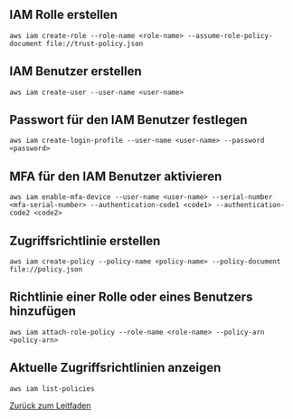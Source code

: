 ## IAM Rolle erstellen
`aws iam create-role --role-name <role-name> --assume-role-policy-document file://trust-policy.json`

## IAM Benutzer erstellen
`aws iam create-user --user-name <user-name>`

## Passwort für den IAM Benutzer festlegen
`aws iam create-login-profile --user-name <user-name> --password <password>`

## MFA für den IAM Benutzer aktivieren
`aws iam enable-mfa-device --user-name <user-name> --serial-number <mfa-serial-number> --authentication-code1 <code1> --authentication-code2 <code2>`

## Zugriffsrichtlinie erstellen
`aws iam create-policy --policy-name <policy-name> --policy-document file://policy.json`

## Richtlinie einer Rolle oder eines Benutzers hinzufügen
`aws iam attach-role-policy --role-name <role-name> --policy-arn <policy-arn>`

## Aktuelle Zugriffsrichtlinien anzeigen
`aws iam list-policies`

[Zurück zum Leitfaden](../../../README.md)
